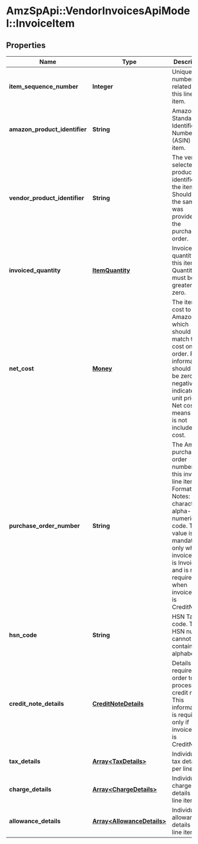 # AmzSpApi::VendorInvoicesApiModel::InvoiceItem

## Properties
Name | Type | Description | Notes
------------ | ------------- | ------------- | -------------
**item_sequence_number** | **Integer** | Unique number related to this line item. | 
**amazon_product_identifier** | **String** | Amazon Standard Identification Number (ASIN) of an item. | [optional] 
**vendor_product_identifier** | **String** | The vendor selected product identifier of the item. Should be the same as was provided in the purchase order. | [optional] 
**invoiced_quantity** | [**ItemQuantity**](ItemQuantity.md) | Invoiced quantity of this item. Quantity must be greater than zero. | 
**net_cost** | [**Money**](Money.md) | The item cost to Amazon, which should match the cost on the order. Price information should not be zero or negative. It indicates net unit price. Net cost means VAT is not included in cost. | 
**purchase_order_number** | **String** | The Amazon purchase order number for this invoiced line item. Formatting Notes: 8-character alpha-numeric code. This value is mandatory only when invoiceType is Invoice, and is not required when invoiceType is CreditNote. | [optional] 
**hsn_code** | **String** | HSN Tax code. The HSN number cannot contain alphabets. | [optional] 
**credit_note_details** | [**CreditNoteDetails**](CreditNoteDetails.md) | Details required in order to process a credit note. This information is required only if invoiceType is CreditNote. | [optional] 
**tax_details** | [**Array&lt;TaxDetails&gt;**](TaxDetails.md) | Individual tax details per line item. | [optional] 
**charge_details** | [**Array&lt;ChargeDetails&gt;**](ChargeDetails.md) | Individual charge details per line item. | [optional] 
**allowance_details** | [**Array&lt;AllowanceDetails&gt;**](AllowanceDetails.md) | Individual allowance details per line item. | [optional] 


